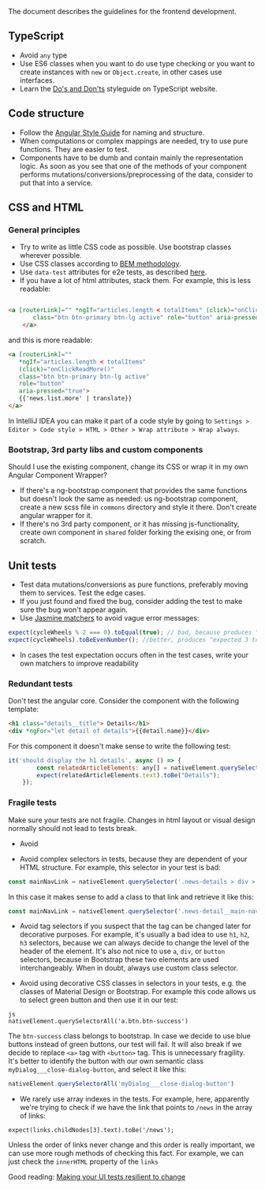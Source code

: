 The document describes the guidelines for the frontend development. 

## TypeScript

* Avoid `any` type
* Use ES6 classes when you want to do use type checking or you want to create instances with `new` or `Object.create`, in other cases use interfaces.
* Learn the [Do's and Don'ts](https://www.typescriptlang.org/docs/handbook/declaration-files/do-s-and-don-ts.html) styleguide on TypeScript website.

## Code structure 

* Follow the [Angular Style Guide](https://angular.io/guide/styleguide) for naming and structure.
* When computations or complex mappings are needed, try to use pure functions. They are easier to test. 
* Components have to be dumb and contain mainly the representation logic. As soon as you see that one of the methods of your component performs mutations/conversions/preprocessing of the data, consider to put that into a service. 

## CSS and HTML

### General principles

* Try to write as little CSS code as possible. Use bootstrap classes wherever possible.
* Use CSS classes according to [BEM methodology](http://getbem.com/naming/).
* Use `data-test` attributes for e2e tests, as described [here](https://medium.com/@colecodes/test-your-dom-with-data-attributes-44fccc43ed4b).
* If you have a lot of html attributes, stack them. For example, this is less readable: 

```html

<a [routerLink]="" *ngIf="articles.length < totalItems" (click)="onClickReadMore()"
       class="btn btn-primary btn-lg active" role="button" aria-pressed="true">{{'news.list.more' | translate}}
    </a>
```
and this is more readable: 
```html
<a [routerLink]=""
   *ngIf="articles.length < totalItems" 
   (click)="onClickReadMore()"
   class="btn btn-primary btn-lg active"
   role="button"
   aria-pressed="true">
   {{'news.list.more' | translate}}
</a>
``` 

In IntelliJ IDEA you can make it part of a code style by going to `Settings > Editor > Code style > HTML > Other > Wrap attribute > Wrap always`. 
   
### Bootstrap, 3rd party libs and custom components

Should I use the existing component, change its CSS or wrap it in my own Angular Component Wrapper? 

* If there's a ng-bootstrap component that provides the same functions but doesn't look the same as needed: us ng-bootstrap component, create a new scss file in `commons` directory and style it there. Don't create angular wrapper for it.
* If there's no 3rd party component, or it has missing js-functionality, create own component in `shared` folder forking the exising one, or from scratch. 
 
## Unit tests

* Test data mutations/conversions as pure functions, preferably moving them to services. Test the edge cases.
* If you just found and fixed the bug, consider adding the test to make sure the bug won't appear again. 
* Use [Jasmine matchers](https://github.com/JamieMason/Jasmine-Matchers) to avoid vague error messages: 

```js
expect(cycleWheels % 2 === 0).toEqual(true); // bad, because produces "expected false to be true" message
expect(cycleWheels).toBeEvenNumber(); //better, produces "expected 3 to be even number message"
```
* In cases the test expectation occurs often in the test cases, write your own matchers to improve readability

### Redundant tests 

Don't test the angular core. Consider the component with the following template: 

```html
<h1 class="details__title"> Details</h1>
<div *ngFor="let detail of details">{{detail.name}}</div>
```

For this component it doesn't make sense to write the following test: 

```js
it('should display the h1 details', async () => {
        const relatedArticleElements: any[] = nativeElement.querySelectorAll('.details__title');
        expect(relatedArticleElements.text).toBe("Details");
    });
```

### Fragile tests

Make sure your tests are not fragile. Changes in html layout or visual design normally should not lead to tests break.   

* Avoid 

* Avoid complex selectors in tests, because they are dependent of your HTML structure. For example, this selector in your test is bad:

```js
const mainNavLink = nativeElement.querySelector('.news-details > div > a');

```

In this case it makes sense to add a class to that link and retrieve it like this: 
```js
const mainNavLink = nativeElement.querySelector('.news-detail__main-nav-link');

```

* Avoid tag selectors if you suspect that the tag can be changed later for decorative purposes. For example, it's usually a bad idea to use `h1`, `h2`, `h3` selectors, because we can always decide to change the level of the header of the element. It's also not nice to use `a`, `div`, or `button` selectors, because in Bootstrap these two elements are used interchangeably. When in doubt, always use custom class selector.  
 
* Avoid using decorative CSS classes in selectors in your tests, e.g. the classes of Material Design or Bootstrap. For example this code allows us to select green button and then use it in our test: 

```
js 
nativeElement.querySelectorAll('a.btn.btn-success')
``` 

The `btn-success` class belongs to bootstrap. In case we decide to use blue buttons instead of green buttons, our test will fail. It will also break if we decide to replace `<a>` tag with `<button>` tag. This is unnecessary fragility. It's better to identify the button with our own semantic class `myDialog___close-dialog-button`, and select it like this:

```js 
nativeElement.querySelectorAll('myDialog___close-dialog-button')
```

* We rarely use array indexes in the tests. For example, here, apparently we're trying to check if we have the link that points to `/news` in the array of links: 

```expect(links.childNodes[3].text).toBe('/news');```

Unless the order of links never change and this order is really important, we can use more rough methods of checking this fact. For example, we can just check the `innerHTML`
property of the `links`

Good reading: [Making your UI tests resilient to change
](https://blog.kentcdodds.com/making-your-ui-tests-resilient-to-change-d37a6ee37269)
